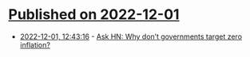 # [Published on 2022-12-01](index.md)

* [2022-12-01, 12:43:16](https://news.ycombinator.com/item?id=33815510) - [Ask HN: Why don’t governments target zero inflation?](https://news.ycombinator.com/item?id=33815510)
